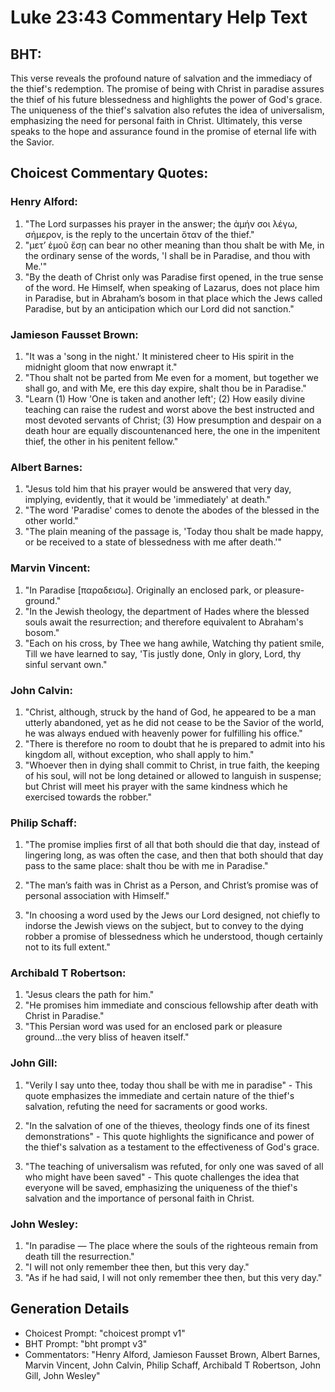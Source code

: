 # Luke 23:43 Commentary Help Text

## BHT:
This verse reveals the profound nature of salvation and the immediacy of the thief's redemption. The promise of being with Christ in paradise assures the thief of his future blessedness and highlights the power of God's grace. The uniqueness of the thief's salvation also refutes the idea of universalism, emphasizing the need for personal faith in Christ. Ultimately, this verse speaks to the hope and assurance found in the promise of eternal life with the Savior.

## Choicest Commentary Quotes:
### Henry Alford:
1. "The Lord surpasses his prayer in the answer; the ἀμήν σοι λέγω, σήμερον, is the reply to the uncertain ὅταν of the thief."
2. "μετʼ ἐμοῦ ἔσῃ can bear no other meaning than thou shalt be with Me, in the ordinary sense of the words, 'I shall be in Paradise, and thou with Me.'"
3. "By the death of Christ only was Paradise first opened, in the true sense of the word. He Himself, when speaking of Lazarus, does not place him in Paradise, but in Abraham’s bosom in that place which the Jews called Paradise, but by an anticipation which our Lord did not sanction."

### Jamieson Fausset Brown:
1. "It was a 'song in the night.' It ministered cheer to His spirit in the midnight gloom that now enwrapt it." 
2. "Thou shalt not be parted from Me even for a moment, but together we shall go, and with Me, ere this day expire, shalt thou be in Paradise." 
3. "Learn (1) How 'One is taken and another left'; (2) How easily divine teaching can raise the rudest and worst above the best instructed and most devoted servants of Christ; (3) How presumption and despair on a death hour are equally discountenanced here, the one in the impenitent thief, the other in his penitent fellow."

### Albert Barnes:
1. "Jesus told him that his prayer would be answered that very day, implying, evidently, that it would be 'immediately' at death."
2. "The word 'Paradise' comes to denote the abodes of the blessed in the other world."
3. "The plain meaning of the passage is, 'Today thou shalt be made happy, or be received to a state of blessedness with me after death.'"

### Marvin Vincent:
1. "In Paradise [παραδεισω]. Originally an enclosed park, or pleasure-ground." 
2. "In the Jewish theology, the department of Hades where the blessed souls await the resurrection; and therefore equivalent to Abraham's bosom."
3. "Each on his cross, by Thee we hang awhile, Watching thy patient smile, Till we have learned to say, 'Tis justly done, Only in glory, Lord, thy sinful servant own."

### John Calvin:
1. "Christ, although, struck by the hand of God, he appeared to be a man utterly abandoned, yet as he did not cease to be the Savior of the world, he was always endued with heavenly power for fulfilling his office."
2. "There is therefore no room to doubt that he is prepared to admit into his kingdom all, without exception, who shall apply to him."
3. "Whoever then in dying shall commit to Christ, in true faith, the keeping of his soul, will not be long detained or allowed to languish in suspense; but Christ will meet his prayer with the same kindness which he exercised towards the robber."

### Philip Schaff:
1. "The promise implies first of all that both should die that day, instead of lingering long, as was often the case, and then that both should that day pass to the same place: shalt thou be with me in Paradise." 

2. "The man’s faith was in Christ as a Person, and Christ’s promise was of personal association with Himself."

3. "In choosing a word used by the Jews our Lord designed, not chiefly to indorse the Jewish views on the subject, but to convey to the dying robber a promise of blessedness which he understood, though certainly not to its full extent."

### Archibald T Robertson:
1. "Jesus clears the path for him."
2. "He promises him immediate and conscious fellowship after death with Christ in Paradise."
3. "This Persian word was used for an enclosed park or pleasure ground...the very bliss of heaven itself."

### John Gill:
1. "Verily I say unto thee, today thou shall be with me in paradise" - This quote emphasizes the immediate and certain nature of the thief's salvation, refuting the need for sacraments or good works.

2. "In the salvation of one of the thieves, theology finds one of its finest demonstrations" - This quote highlights the significance and power of the thief's salvation as a testament to the effectiveness of God's grace.

3. "The teaching of universalism was refuted, for only one was saved of all who might have been saved" - This quote challenges the idea that everyone will be saved, emphasizing the uniqueness of the thief's salvation and the importance of personal faith in Christ.

### John Wesley:
1. "In paradise — The place where the souls of the righteous remain from death till the resurrection."
2. "I will not only remember thee then, but this very day."
3. "As if he had said, I will not only remember thee then, but this very day."


## Generation Details
- Choicest Prompt: "choicest prompt v1"
- BHT Prompt: "bht prompt v3"
- Commentators: "Henry Alford, Jamieson Fausset Brown, Albert Barnes, Marvin Vincent, John Calvin, Philip Schaff, Archibald T Robertson, John Gill, John Wesley"
